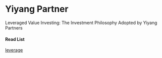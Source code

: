 Yiyang Partner
====
Leveraged Value Investing: The Investment Philosophy Adopted by Yiyang Partners


#### Read List

[leverage](article/leverage_english.md)

